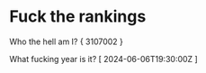 # Fuck the rankings

Who the hell am I?
{ 3107002 }

What fucking year is it?
[ 2024-06-06T19:30:00Z ]

